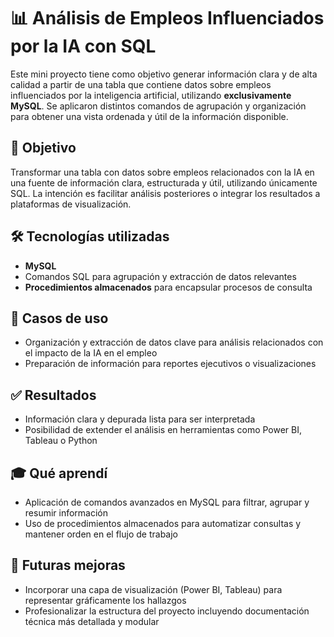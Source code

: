 # 📊 Análisis de Empleos Influenciados por la IA con SQL

Este mini proyecto tiene como objetivo generar información clara y de alta calidad a partir de una tabla que contiene datos sobre empleos influenciados por la inteligencia artificial, utilizando **exclusivamente MySQL**. Se aplicaron distintos comandos de agrupación y organización para obtener una vista ordenada y útil de la información disponible.

## 🧠 Objetivo

Transformar una tabla con datos sobre empleos relacionados con la IA en una fuente de información clara, estructurada y útil, utilizando únicamente SQL. La intención es facilitar análisis posteriores o integrar los resultados a plataformas de visualización.

## 🛠️ Tecnologías utilizadas

- **MySQL**
- Comandos SQL para agrupación y extracción de datos relevantes
- **Procedimientos almacenados** para encapsular procesos de consulta

## 📂 Casos de uso

- Organización y extracción de datos clave para análisis relacionados con el impacto de la IA en el empleo
- Preparación de información para reportes ejecutivos o visualizaciones

## ✅ Resultados

- Información clara y depurada lista para ser interpretada
- Posibilidad de extender el análisis en herramientas como Power BI, Tableau o Python

## 🎓 Qué aprendí

- Aplicación de comandos avanzados en MySQL para filtrar, agrupar y resumir información
- Uso de procedimientos almacenados para automatizar consultas y mantener orden en el flujo de trabajo

## 🔄 Futuras mejoras

- Incorporar una capa de visualización (Power BI, Tableau) para representar gráficamente los hallazgos
- Profesionalizar la estructura del proyecto incluyendo documentación técnica más detallada y modular
